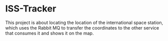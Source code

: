 # ISS-Tracker
This project is about locating the location of the international space station, which uses the Rabbit MQ to transfer the coordinates to the other service that consumes it and shows it on the map.
